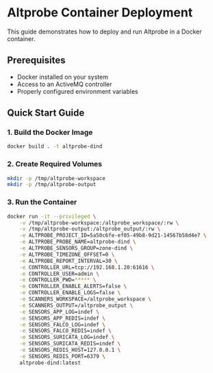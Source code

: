 # Altprobe Container Deployment

This guide demonstrates how to deploy and run Altprobe in a Docker container.

## Prerequisites

- Docker installed on your system
- Access to an ActiveMQ controller
- Properly configured environment variables

## Quick Start Guide

### 1. Build the Docker Image

```bash
docker build . -t altprobe-dind
```

### 2. Create Required Volumes

```bash
mkdir -p /tmp/altprobe-workspace
mkdir -p /tmp/altprobe-output
```

### 3. Run the Container

```bash
docker run -it --privileged \
    -v /tmp/altprobe-workspace:/altprobe_workspace/:rw \
    -v /tmp/altprobe-output:/altprobe_output/:rw \
    -e ALTPROBE_PROJECT_ID=5a50c6fe-ef05-49b8-9d21-14567b58d4e7 \
    -e ALTPROBE_PROBE_NAME=altprobe-dind \
    -e ALTPROBE_SENSORS_GROUP=zone-dind \
    -e ALTPROBE_TIMEZONE_OFFSET=0 \
    -e ALTPROBE_REPORT_INTERVAL=30 \
    -e CONTROLLER_URL=tcp://192.168.1.20:61616 \
    -e CONTROLLER_USER=admin \
    -e CONTROLLER_PWD=***** \
    -e CONTROLLER_ENABLE_ALERTS=false \
    -e CONTROLLER_ENABLE_LOGS=false \
    -e SCANNERS_WORKSPACE=/altprobe_workspace \
    -e SCANNERS_OUTPUT=/altprobe_output \
    -e SENSORS_APP_LOG=indef \
    -e SENSORS_APP_REDIS=indef \
    -e SENSORS_FALCO_LOG=indef \
    -e SENSORS_FALCO_REDIS=indef \
    -e SENSORS_SURICATA_LOG=indef \
    -e SENSORS_SURICATA_REDIS=indef \
    -e SENSORS_REDIS_HOST=127.0.0.1 \
    -e SENSORS_REDIS_PORT=6379 \
    altprobe-dind:latest
```